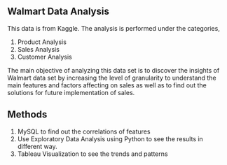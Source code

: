 ## Walmart Data Analysis
This data is from Kaggle. The analysis is performed under the categories,
1. Product Analysis
2. Sales Analysis 
3. Customer Analysis

The main objective of analyzing this data set is to discover the insights of Walmart data set by increasing the level of granularity to understand the main features and factors affecting on sales as well as to find out the solutions for future implementation of sales. 

## Methods
1. MySQL to find out the correlations of features
2. Use Exploratory Data Analysis using Python to see the results in different way.
3. Tableau Visualization to see the trends and patterns
